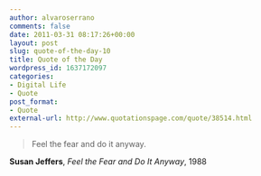 ```yaml
---
author: alvaroserrano
comments: false
date: 2011-03-31 08:17:26+00:00
layout: post
slug: quote-of-the-day-10
title: Quote of the Day
wordpress_id: 1637172097
categories:
- Digital Life
- Quote
post_format:
- Quote
external-url: http://www.quotationspage.com/quote/38514.html
---
```


<blockquote>Feel the fear and do it anyway.</blockquote>

**Susan Jeffers**, _Feel the Fear and Do It Anyway_, 1988
